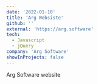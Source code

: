 ```yaml
---
date: '2022-01-10'
title: 'Arg Websiste'
github: ''
external: 'https://arg.software'
tech:
  - Javascript
  - jQuery
company: 'Arg Software'
showInProjects: false
---
```


Arg Software website
